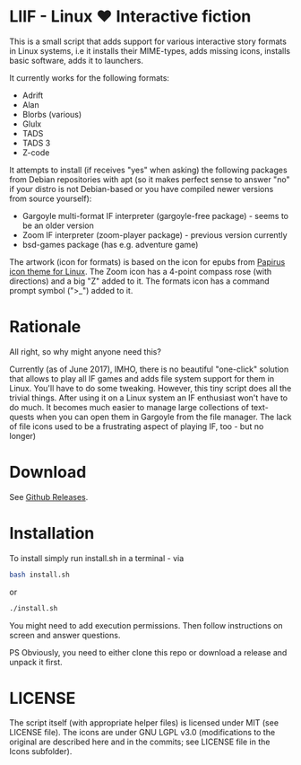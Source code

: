 # LlIF - Linux :heart: Interactive fiction
This is a small script that adds support for various interactive story formats in Linux systems, i.e it installs their MIME-types, adds missing icons, installs basic software, adds it to launchers.

It currently works for the following formats:
* Adrift
* Alan
* Blorbs (various)
* Glulx
* TADS
* TADS 3
* Z-code

It attempts to install (if receives "yes" when asking) the following packages from Debian repositories with apt (so it makes perfect sense to answer "no" if your distro is not Debian-based or you have compiled newer versions from source yourself):
* Gargoyle multi-format IF interpreter (gargoyle-free package) - seems to be an older version
* Zoom IF interpreter (zoom-player package) - previous version currently
* bsd-games package (has e.g. adventure game)

The artwork (icon for formats) is based on the icon for epubs from [Papirus icon theme for Linux](https://github.com/PapirusDevelopmentTeam/papirus-icon-theme). The Zoom icon has a 4-point compass rose (with directions) and a big &quot;Z&quot; added to it. The formats icon has a command prompt symbol (&quot;>_&quot;) added to it.

# Rationale
All right, so why might anyone need this?

Currently (as of June 2017), IMHO, there is no beautiful &quot;one-click&quot; solution that allows to play all IF games and adds file system support for them in Linux. You'll have to do some tweaking. However, this tiny script does all the trivial things. After using it on a Linux system an IF enthusiast won't have to do much. It becomes much easier to manage large collections of text-quests when you can open them in Gargoyle from the file manager.  The lack of file icons used to be a frustrating aspect of playing IF, too - but no longer)

# Download
See [Github Releases](https://github.com/fedor1113/LlIF/releases).

# Installation
To install simply run install.sh in a terminal - via
```bash
bash install.sh
```
or
```bash
./install.sh
```
You might need to add execution permissions. Then follow instructions on screen and answer questions.

PS Obviously, you need to either clone this repo or download a release and unpack it first.

# LICENSE
The script itself (with appropriate helper files) is licensed under MIT (see LICENSE file). The icons are under GNU LGPL v3.0 (modifications to the original are described here and in the commits; see LICENSE file in the Icons subfolder).

